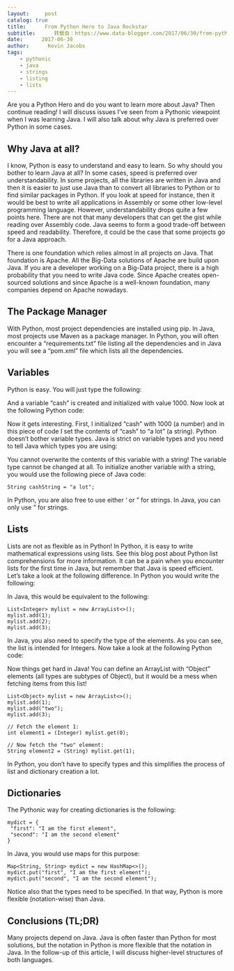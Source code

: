 ```yaml
---
layout:     post
catalog: true
title:      From Python Hero to Java Rockstar
subtitle:      转载自：https://www.data-blogger.com/2017/06/30/from-python-hero-to-java-rockstar/
date:      2017-06-30
author:      Kevin Jacobs
tags:
    - pythonic
    - java
    - strings
    - listing
    - lists
---
```


Are you a Python Hero and do you want to learn more about Java? Then continue reading! I will discuss issues I’ve seen from a Pythonic viewpoint when I was learning Java. I will also talk about why Java is preferred over Python in some cases.



## Why Java at all?

I know, Python is easy to understand and easy to learn. So why should you bother to learn Java at all? In some cases, speed is preferred over understandability. In some projects, all the libraries are written in Java and then it is easier to just use Java than to convert all libraries to Python or to find similar packages in Python. If you look at speed for instance, then it would be best to write all applications in Assembly or some other low-level programming language. However, understandability drops quite a few points here. There are not that many developers that can get the gist while reading over Assembly code. Java seems to form a good trade-off between speed and readability. Therefore, it could be the case that some projects go for a Java approach.

There is one foundation which relies almost in all projects on Java. That foundation is Apache. All the Big-Data solutions of Apache are build upon Java. If you are a developer working on a Big-Data project, there is a high probability that you need to write Java code. Since Apache creates open-sourced solutions and since Apache is a well-known foundation, many companies depend on Apache nowadays.

## The Package Manager

With Python, most project dependencies are installed using pip. In Java, most projects use Maven as a package manager. In Python, you will often encounter a “requirements.txt” file listing all the dependencies and in Java you will see a “pom.xml” file which lists all the dependencies.

 

## Variables

Python is easy. You will just type the following:

And a variable “cash” is created and initialized with value 1000. Now look at the following Python code:

Now it gets interesting. First, I initialized “cash” with 1000 (a number) and in this piece of code I set the contents of “cash” to “a lot” (a string). Python doesn’t bother variable types. Java is strict on variable types and you need to tell Java which types you are using:

You cannot overwrite the contents of this variable with a string! The variable type cannot be changed at all. To initialize another variable with a string, you would use the following piece of Java code:

```
String cashString = "a lot";
```

In Python, you are also free to use either ‘ or ” for strings. In Java, you can only use ” for strings.

## Lists

Lists are not as flexible as in Python! In Python, it is easy to write mathematical expressions using lists. See this blog post about Python list comprehensions for more information. It can be a pain when you encounter lists for the first time in Java, but remember that Java is speed efficient. Let’s take a look at the following difference. In Python you would write the following:

In Java, this would be equivalent to the following:

```
List<Integer> mylist = new ArrayList<>();
mylist.add(1);
mylist.add(2);
mylist.add(3);
```

In Java, you also need to specify the type of the elements. As you can see, the list is intended for Integers. Now take a look at the following Python code:

Now things get hard in Java! You can define an ArrayList with “Object” elements (all types are subtypes of Object), but it would be a mess when fetching items from this list!

```
List<Object> mylist = new ArrayList<>();
mylist.add(1);
mylist.add("two");
mylist.add(3);

// Fetch the element 1:
int element1 = (Integer) mylist.get(0);

// Now fetch the "two" element:
String element2 = (String) mylist.get(1);
```

In Python, you don’t have to specify types and this simplifies the process of list and dictionary creation a lot.

## Dictionaries

The Pythonic way for creating dictionaries is the following:

```
mydict = {
 "first": "I am the first element",
 "second": "I am the second element"
}
```

In Java, you would use maps for this purpose:

```
Map<String, String> mydict = new HashMap<>();
mydict.put("first", "I am the first element");
mydict.put("second", "I am the second element");
```

Notice also that the types need to be specified. In that way, Python is more flexible (notation-wise) than Java.

## Conclusions (TL;DR)

Many projects depend on Java. Java is often faster than Python for most solutions, but the notation in Python is more flexible that the notation in Java. In the follow-up of this article, I will discuss higher-level structures of both languages.



 
